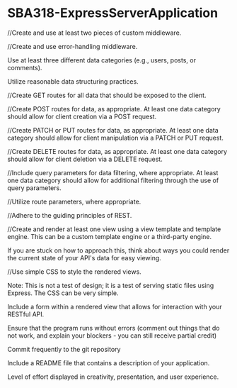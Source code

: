 # SBA318-ExpressServerApplication

//Create and use at least two pieces of custom middleware.

//Create and use error-handling middleware.

Use at least three different data categories (e.g., users, posts, or comments).	

Utilize reasonable data structuring practices.	

//Create GET routes for all data that should be exposed to the client.

//Create POST routes for data, as appropriate. At least one data category should allow for client creation via a POST request.

//Create PATCH or PUT routes for data, as appropriate. At least one data category should allow for client manipulation via a PATCH or PUT request.

//Create DELETE routes for data, as appropriate. At least one data category should allow for client deletion via a DELETE request.

//Include query parameters for data filtering, where appropriate. At least one data category should allow for additional filtering through the use of query parameters.


//Utilize route parameters, where appropriate.


//Adhere to the guiding principles of REST.

//Create and render at least one view using a view template and template engine. This can be a custom template engine or a third-party engine.

If you are stuck on how to approach this, think about ways you could render the current state of your API's data for easy viewing.

//Use simple CSS to style the rendered views.

Note: This is not a test of design; it is a test of serving static files using Express. The CSS can be very simple.	

Include a form within a rendered view that allows for interaction with your RESTful API.


Ensure that the program runs without errors (comment out things that do not work, and explain your blockers - you can still receive partial credit)

Commit frequently to the git repository

Include a README file that contains a description of your application.

Level of effort displayed in creativity, presentation, and user experience.